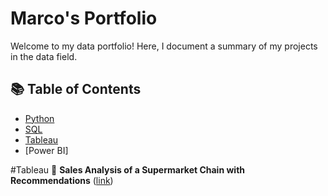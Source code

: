 # Marco's Portfolio

Welcome to my data portfolio! Here, I document a summary of my projects in the data field.

## 📚 Table of Contents
- [Python](#python)
- [SQL](#sql)
- [Tableau](#tableau)
- [Power BI]


#Tableau
💸 **Sales Analysis of a Supermarket Chain with Recommendations** ([link](https://public.tableau.com/views/SalesAnalysisofaSupermarketChainwithRecommendations/Categorieprofittiperdite?:language=it-IT&:sid=&:redirect=auth&:display_count=n&:origin=viz_share_link))
